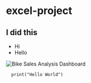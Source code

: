 # excel-project

## I did this 

* Hi
* Hello

![Bike Sales Analysis Dashboard](https://github.com/Olibate/excel-project/assets/141183966/3eca383b-7ae5-47b5-9456-a150b69f4506)

```
  print("Hello World")
```
